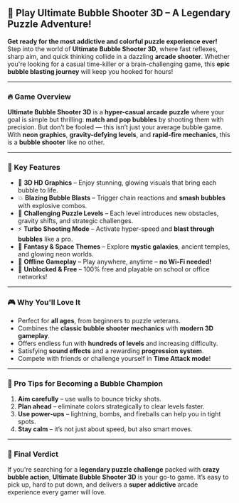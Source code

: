 ## 🎯 Play **Ultimate Bubble Shooter 3D** – A Legendary Puzzle Adventure!

**Get ready for the most addictive and colorful puzzle experience ever!** Step into the world of **Ultimate Bubble Shooter 3D**, where fast reflexes, sharp aim, and quick thinking collide in a dazzling **arcade shooter**. Whether you're looking for a casual time-killer or a brain-challenging game, this **epic bubble blasting journey** will keep you hooked for hours!

---

### 🔥 Game Overview

**Ultimate Bubble Shooter 3D** is a **hyper-casual arcade puzzle** where your goal is simple but thrilling: **match and pop bubbles** by shooting them with precision. But don’t be fooled — this isn’t just your average bubble game. With **neon graphics**, **gravity-defying levels**, and **rapid-fire mechanics**, this is a **bubble shooter** like no other.

---

### 🧩 Key Features

* 🎨 **3D HD Graphics** – Enjoy stunning, glowing visuals that bring each bubble to life.
* 💥 **Blazing Bubble Blasts** – Trigger chain reactions and **smash bubbles** with explosive combos.
* 🧠 **Challenging Puzzle Levels** – Each level introduces new obstacles, gravity shifts, and strategic challenges.
* ⚡ **Turbo Shooting Mode** – Activate hyper-speed and **blast through bubbles** like a pro.
* 🌌 **Fantasy & Space Themes** – Explore **mystic galaxies**, ancient temples, and glowing neon worlds.
* 📶 **Offline Gameplay** – Play anywhere, anytime – **no Wi-Fi needed!**
* 🚀 **Unblocked & Free** – 100% free and playable on school or office networks!

---

### 🎮 Why You'll Love It

* Perfect for **all ages**, from beginners to puzzle veterans.
* Combines the **classic bubble shooter mechanics** with **modern 3D gameplay**.
* Offers endless fun with **hundreds of levels** and increasing difficulty.
* Satisfying **sound effects** and a rewarding **progression system**.
* Compete with friends or challenge yourself in **Time Attack mode**!

---

### 🌟 Pro Tips for Becoming a Bubble Champion

1. **Aim carefully** – use walls to bounce tricky shots.
2. **Plan ahead** – eliminate colors strategically to clear levels faster.
3. **Use power-ups** – lightning, bombs, and fireballs can help you in tight spots.
4. **Stay calm** – it’s not just about speed, but also smart moves.

---

### 🎯 Final Verdict

If you're searching for a **legendary puzzle challenge** packed with **crazy bubble action**, **Ultimate Bubble Shooter 3D** is your go-to game. It’s easy to pick up, hard to put down, and delivers a **super addictive** arcade experience every gamer will love.
